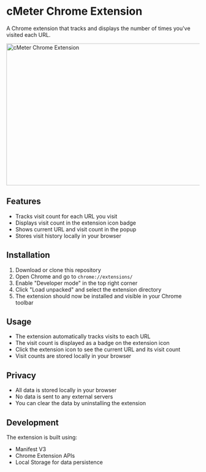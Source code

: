 # cMeter Chrome Extension

A Chrome extension that tracks and displays the number of times you've visited each URL.

<img src="https://github.com/user-attachments/assets/e5de7942-0fde-4574-a4d7-a42a3a83dde9" alt="cMeter Chrome Extension" width="600" height="370">


## Features

- Tracks visit count for each URL you visit
- Displays visit count in the extension icon badge
- Shows current URL and visit count in the popup
- Stores visit history locally in your browser

## Installation

1. Download or clone this repository
2. Open Chrome and go to `chrome://extensions/`
3. Enable "Developer mode" in the top right corner
4. Click "Load unpacked" and select the extension directory
5. The extension should now be installed and visible in your Chrome toolbar

## Usage

- The extension automatically tracks visits to each URL
- The visit count is displayed as a badge on the extension icon
- Click the extension icon to see the current URL and its visit count
- Visit counts are stored locally in your browser

## Privacy

- All data is stored locally in your browser
- No data is sent to any external servers
- You can clear the data by uninstalling the extension

## Development

The extension is built using:
- Manifest V3
- Chrome Extension APIs
- Local Storage for data persistence 

